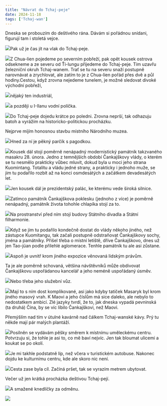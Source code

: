 ```yaml
---
title: "Návrat do Tchaj-peje"
date: 2024-11-18
tags: ['Tchaj-wan']
---
```


Dneska se probouzím do deštivého rána. Dávám si pořádnou snídani, figurují tam i stoletá vejce.

[![](../images/IMG_6092)](https://blogger.googleusercontent.com/img/b/R29vZ2xl/AVvXsEhOSucGsH2lOBp8ByLLauxWqx8_LKfOdXWrxBA6nfHAEgL6zEgP5r_bIlmM0i7Kkk1_gtNS7khSm5jx5SYB2OlBecDSpcAte1-V341sc3cNRvluoc7znbXabgsz3aVnrFWwxA19mUuJBWat7syxAJlnNQ1mHMG0pbOFoM_Vk5_HGITA1e0iyawzzLwwOzX_/s5712/IMG_6092.HEIC)Pak už je čas jít na vlak do Tchaj-peje. 

[![](../images/IMG_6094)](https://blogger.googleusercontent.com/img/b/R29vZ2xl/AVvXsEjH00m993EtYAVskRp85II21mk2Kh_PTPfF1L5ZI3_mXb9hA-JwOhmli9Yb67_K6dSz0gtQtAj3-nuW9QVTBgVnWbQwOL8AQKq37lLVRiOPBtkZqn56SutaZ2IKbCt6MBOceJWXjPLl-G39vwAAer3K21t8oW7_l0JmnLJIjy_JldYGSEbSsdn67VDZnMMT/s5712/IMG_6094.HEIC)Z Chua-lien pojedeme po severním pobřeží, pak opět kousek ostrova odsekneme a ze severu od Ťi-lungu přijedeme do Tchaj-peje. Tím uzavřu železniční okruh Tchaj-wanem. Trať se tu na severu snaží postupně narovnávat a zrychlovat, ale zatím to je z Chua-lien pořád přes dvě a půl hodiny.Cestou, když zrovna nejedeme tunelem, je možné sledovat divoké východní pobřeží,

[![](../images/IMG_6099)](https://blogger.googleusercontent.com/img/b/R29vZ2xl/AVvXsEjVIVfGbOvi2BNe5lCXA66HvzxHdWIRqXO5gIKhg_7YdRsQ5S0zUJcMWRCcBnW2OKjRFDwft8mC4XdpvMCOZ4jfbh5922IYTCO04KyJo0-UXap5ltqnel_v9qrGONKYj8wm53_m4W1jXoJ3RW8Rgu0l2d_7KlNj4krji68fQqsIf8XmdzUbRhshYZQco1hi/s5712/IMG_6099.HEIC)nějaký ten industriál,

[![](../images/IMG_6102)](https://blogger.googleusercontent.com/img/b/R29vZ2xl/AVvXsEjfq3eMT5Naj30xCH1EyAmpcvgl4BWvwbQK8Uwk1ro5mAS7pauQug1oltYg4A_1-cSE4nJKtq5fVXa-0xzgf9bYvwx1PtNaF_UJFHHAL_hew6HirjK2DsFsixNYQumjSrRYt4OAMT3Euh-igA2P9jJ5glo774vlLpD-icoYilzylC12FWBDyCwZ6wjlZtTA/s5712/IMG_6102.HEIC)a později u I-Ilanu vodní políčka.

[![](../images/IMG_6103)](https://blogger.googleusercontent.com/img/b/R29vZ2xl/AVvXsEiE_M1-ChY5sFw8XKluvIkL9Pw6BJvBq8-K6ss-x0M0wFjfPG58TUj7lEVEtbpbHjAAB5DGGNeEncJjyT73WA7IBBVBuu6X7GINDJGOgz0HQHd6JNpCA3WiEpX7Pv4XnoKbBJq6QNWTTugT6bd6Ch6CtgtubPJGj9Em2aVl_Tk54yTnIivIv67n4GR-GNcE/s5712/IMG_6103.HEIC)Do Tchaj-peje dojedu krátce po poledni. Zrovna neprší, tak odhazuju batoh a vyrážím na historicko-politickou procházku.

Nejprve míjím honosnou stavbu místního Národního muzea. 

[![](../images/IMG_6104)](https://blogger.googleusercontent.com/img/b/R29vZ2xl/AVvXsEi8BU20kcDkxgFdPRKLyr_UenAxbEo2iV7jYXsEI-sxNFkxdj-tLpIsl2hjdFnFGwDJiI6VuibVdEFnFjskSIBMOVfRjgR0hxVhaY-LucXU8gkRy1-ZykNX2RQOWscQMW_GIeLox2HevqYNkTxIu_I5iGFKt-_BgCPuGI6BZV3yGDWIwaBhwSgDGRU_vNUZ/s5712/IMG_6104.HEIC)Hned za ní je pěkný parčík s pagodkou.

[![](../images/IMG_6105)](https://blogger.googleusercontent.com/img/b/R29vZ2xl/AVvXsEh-a4DCQb0IAdSZXw-hm3_g8mcir6SpwvKDn24gpcFsZqjTxaQMTIpt2YnTHuAKdyl5hT55X5zTntUEpGnX6fsQhtZuKHteiC0KvQ305K2siBmSBaYgYlK0x9_-g_oZQ9DVoayxpVg-6LYzQl6SMsY4lhIiGv69ZIeDA7iUUBNPildLSQ7o17krq_R0OILt/s5712/IMG_6105.HEIC)Kousek dál stojí poměrně nenápadný modernistický památník takzvaného masakru 28. února. Jedno z temnějších období Čankajškovy vlády, o kterém se tu nesmělo prakticky vůbec mluvit, dokud byla u moci jeho strana Kuomintang. Totalitu a vládu jedné strany, a prakticky i jednoho muže, se jim tu podařilo rozbít až na konci osmdesátých a začátkem devadesátých let. 

[![](../images/IMG_6106)](https://blogger.googleusercontent.com/img/b/R29vZ2xl/AVvXsEjdwp_vXDAzsWAKZrFI0ZL6yzYqnoHAdf1MVoBXZDez6wVCilYxFPhcCh0Zjg6N6575-MM2rc9OgcucVRIdNSBKxVIdJCd7DBTj96Gg4XsWPINICJk9Y3HmhZxb8uhUg3enUclNL-YipEJZGYUBHbQYzGP8ggM226TyZhemjWnDxp8EdCy2ag1oEdQrJB_6/s4032/IMG_6106.HEIC)Jen kousek dál je prezidentský palác, ke kterému vede široká silnice.

[![](../images/IMG_6110)](https://blogger.googleusercontent.com/img/b/R29vZ2xl/AVvXsEgNF46A_GJ_cSquP0DpfhsA5rb5VECWDkE8-VfM37PSucnqI0-dkQq09ZWIWaO7TkzQ90ZutZF73rmXM9uyMcRLFzsuoh-0d8TupjCp7aPHoaxivVm1dvtgrHd7U5VoTP9q_CXiIjXuKP3PaFLKEcN-kN8P3F_I7UWRRI67NExuuvYueZnHe7BVH9f3523M/s4032/IMG_6110.HEIC)Zatímco památník Čankajškova poklesku (jednoho z více) je poměrně nenápadný, památník života tohohle chlapíka stojí za to. 

[![](../images/IMG_6116)](https://blogger.googleusercontent.com/img/b/R29vZ2xl/AVvXsEhK09jWRf-TLQgY67UT-x9g9U3fNX1VexSyzh7z0jSEoG4qvxbo8lcRCmzRJPrdjSA4fNYpcAly7V6wF_u3kGxFam35xRnL5F9xWtulnv6d2dOqIZITTy-f96eWSqdRo8k7QlWnNVqalQWHUmsKHGNnhijuHElVUzf-3jZVbebGRr9lOpOiuURGqjRCfAs7/s5712/IMG_6116.HEIC)Na prostranství před ním stojí budovy Státního divadla a Státní filharmonie.

[![](../images/IMG_6118)](https://blogger.googleusercontent.com/img/b/R29vZ2xl/AVvXsEg4-9e3Fok_o0KyIeknlq3gpWVsFaiRjhb9XtlajenKF7TRiSJsgFdpTPDLc15XdsG6Im8ZQHEu9ueOzINlrHHL2ShCCEkCiqnluj7LC8kgZLWd0Y5dKqIIr9j9tARQX3ef7fQ9uVbe6r3R8CFLNSQCrAbol79h48vCb8BQ-A9tDOm0PetI5c8gKUTl24_5/s5712/IMG_6118.HEIC)Když se jim tu podařilo kondečně dostat do vlády někoho jiného, než zástupce Kuomitangu, tak začali postupně odstraňovat Čankajškovy sochy, jména a památníky. Přišel třeba o místní letiště, dříve Čankajškovo, dnes už jen Tao-jüan podle přilehlé aglomerace. Tenhle památník tu ale asi zůstane. 

[![](../images/IMG_6117)](https://blogger.googleusercontent.com/img/b/R29vZ2xl/AVvXsEi7mTS1l6oSyzITvyiwvqAxLHXLY8XeXLg-gFBm_W1eFWWhrt-z1QQq1HYMITMqnxpXetzzdvEgCOeA5-p10PPpbY9H7Y1xFVTkemNPQRRO40g-XODd8ozU0yb9-0DYk0pquDtcRFnLKooqlMsK55npwzhW0H4A7ojTF0eeRN3QgvrZqefnqosZWYnYs1Zm/s4032/IMG_6117.HEIC)Aspoň je uvnitř krom jiného expozice věnovaná lidským právům.

Ta je ale poměrně schovaná, většina návštěvníků může obdivovat Čankajškovu uspořádanou kancelář a jeho neméně uspořádaný úsměv.

[![](../images/IMG_6120)](https://blogger.googleusercontent.com/img/b/R29vZ2xl/AVvXsEjwYKTOyz4AHDfXRpQArnJpRp8PlSoktH7RYTTsmentRYOeC6QHRpMK2nU2vGPtiQnZEVXVUNC5sexzYqvX-vIQrdIq47mQJhrNmWDvLZWp1XdIwlix6uFcPQY8kWwXM9qmXdIrTZ5r6aicD9OBdkjSiPjyATTW58Dl6jFBLHYOCd2E3W1z_IhZbuQO_l7s/s5712/IMG_6120.HEIC)Nebo třeba jeho služební vůz.

[![](../images/IMG_6121)](https://blogger.googleusercontent.com/img/b/R29vZ2xl/AVvXsEgQrUTUyqyuS4MDk2TpaGO7Xx9aUDNoGVJff2vqk3EbY0BzkQ1a5MRI6d8LNM_75pRTk_JuC97Jalv5KmEXSbHrjbz_wiRa_3LY3PV8g9ElIOoaUxNQGj8x1DM39V2Gbe_WYuUJe_p4xC7W7i6KWc2tDEHwRz25R14deOOAJemC2yqrNTQE1wJ5IvfcDEE5/s4032/IMG_6121.HEIC)Mají to s ním dost komplikované, asi jako kdyby tatíček Masaryk byl krom jiného masový vrah. K Maovi a jeho číslům má sice daleko, ale nebylo to nedostatkem ambicí. Zlé jazyky tvrdí, že to, jak dneska vypadá pevninská (ta druhá) Čína, by se víc líbilo Čankajškovi, než Maovi.

Přemýšlím nad tím v útulné kavárně nad čálkem Tchaj-wanské kávy. Prý tu někde mají pár malých plantáží.

[![](../images/IMG_6122)](https://blogger.googleusercontent.com/img/b/R29vZ2xl/AVvXsEiFXLUgxO2IcoJ5HkNTLiKFcHycT2pZ8g1KkD5t2-RGn2Q4XS_2Gt1TmkMT3_1mXsEZojWbr165ywpjPdGov2_thft8IcLSTvTXniMBP-f_Rt-nxby4Ohjf8RwgKuzAg3HE7rW7QTwnly_J2CH6GheIQ2eml9OuIsPxSS_mg6b62yMf2ezGUiUWjkt999KZ/s5712/IMG_6122.HEIC)Posilněn se vydávám pěšky směrem k místnímu uměleckému centru. Potvrzuju si, že tohle je asi to, co mě baví nejvíc. Jen tak bloumat ulicemi a koukat se po okolí.

[![](../images/IMG_6123)](https://blogger.googleusercontent.com/img/b/R29vZ2xl/AVvXsEhXQk5jMtoVWApf-p0TgMEBzpNXfziUykizRB83dR_2YMYwfebXfbLpTU9ig0NlW9EDZw2YwtuKmFq88S2TC_DFvcCZ12GJfwo9KobR6iYhGiFAcFBnZehSMYr8UsrYI9E1FaiZyKg4cb3bdeZj8wviSMH2sKIH2YUVaL9TPY5SEzCe2qJTkPeFOpzzPYoS/s4032/IMG_6123.HEIC)Je mi takhle podstatně líp, než včera v turistickém autobuse. Nakonec dojdu ke kulturnímu centru, kde ale skoro nic není. 

[![](../images/IMG_6125)](https://blogger.googleusercontent.com/img/b/R29vZ2xl/AVvXsEh8XYYPPt9dB2k4sR7N95nH-36aKgd1FNFpbuZ82pWjDLWnU1XG3MMof_JqBEPd8Si5TQtT5WQ_jxuSz1qRWyvi3la20TU4_M1sz-e0Hr_tUvuqc-wDTAyNrO01IrgnIh-99ludEFVCffSU1H8UuYsmfmQJpxFLUsral9f2MwvP6cqSzczIsn_Szwa86HQf/s5712/IMG_6125.HEIC)Cesta zase byla cíl. Začíná pršet, tak se vyrazím metrem ubytovat.

Večer už jen krátká procházka deštivou Tchaj-pejí.

[![](../images/IMG_6128)](https://blogger.googleusercontent.com/img/b/R29vZ2xl/AVvXsEhi7JadQ2aHCcjXhw1z0QL2pAv75eiCNUleQYqy5G9NN2Qe5J2GFw_8MmM1hUXWdGDNb9h7eWl-vzsux5IgFJ9g9dqcreyDeTTG8bP-CYgniowA02oHfrYRRbhyKCfiTpiuNXwd-GPOHEO5seynDSP6tfYsgmF4dHZ-oM4YJzwwvdeDVcw0dap7jCIMGl6v/s5712/IMG_6128.HEIC)A smažené knedlíčky za odměnu.

[![](../images/IMG_6129)](https://blogger.googleusercontent.com/img/b/R29vZ2xl/AVvXsEi0pmAuylzE7NAEvwJ7dBlp3YwLqCohwhO8_LQUS4xhBVE2eg_miM-IGkZeq27wDxZjHIcsKZwsLJbqgqgbgKw90gyh2wLIftAfsHh6U1rC-dECFjAh4IcvR0UZMjD8Eb773FVSZcqc7QJAKkGyu3hvvRw5x5Kedy_1jtW7ojOKLG4Io_UyqHuNA-lp1lMh/s5712/IMG_6129.HEIC)